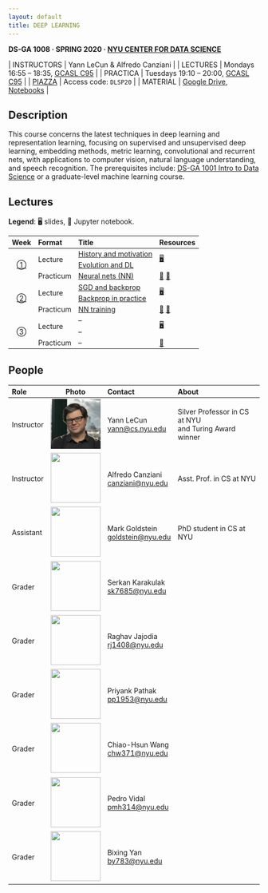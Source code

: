 ```yaml
---
layout: default
title: DEEP LEARNING
---
```


**DS-GA 1008 · SPRING 2020 · [NYU CENTER FOR DATA SCIENCE](http://cds.nyu.edu/)**

| INSTRUCTORS | Yann LeCun & Alfredo Canziani |
| LECTURES    | Mondays 16:55 – 18:35, [GCASL C95](http://library.nyu.edu/services/campus-media/classrooms/gcasl-c95/) |
| PRACTICA    | Tuesdays 19:10 – 20:00, [GCASL C95](http://library.nyu.edu/services/campus-media/classrooms/gcasl-c95/) |
| [PIAZZA](https://piazza.com/nyu/spring2020/dsga1008/home)      | Access code: `DLSP20` |
| MATERIAL    | [Google Drive](https://bitly.com/DLSP20), [Notebooks](https://github.com/Atcold/pytorch-Deep-Learning-Minicourse) |


## Description

This course concerns the latest techniques in deep learning and representation learning, focusing on supervised and unsupervised deep learning, embedding methods, metric learning, convolutional and recurrent nets, with applications to computer vision, natural language understanding, and speech recognition. The prerequisites include: [DS-GA 1001 Intro to Data Science](https://cds.nyu.edu/academics/ms-curriculum/) or a graduate-level machine learning course.


## Lectures

**Legend**: 🖥 slides, 📓 Jupyter notebook.

<table>
<!-- =============================== HEADER ================================ -->
  <thead>
    <tr>
      <th>Week</th>
      <th align="left">Format</th>
      <th align="left">Title</th>
      <th align="left">Resources</th>
    </tr>
  </thead>
  <tbody>
<!-- =============================== WEEK 1 ================================ -->
    <tr>
      <td rowspan=3 align="center"><a href="chapters/01">①</a></td>
      <td rowspan=2>Lecture</td>
      <td><a href="chapters/01-1">History and motivation</a></td>
      <td rowspan=2>
        <a href="https://drive.google.com/open?id=1Q7LtZyIS1f3TfeTGll3aDtWygh3GAfCb">🖥️</a>
      </td>
    </tr>
    <tr><td><a href="chapters/01-2">Evolution and DL</a></td></tr>
    <tr>
      <td rowspan=1>Practicum</td>
      <td><a href="chapters/01-3">Neural nets (NN)</a></td>
      <td>
        <a href="https://github.com/Atcold/pytorch-Deep-Learning-Minicourse/blob/master/01-tensor_tutorial.ipynb">📓</a>
        <a href="https://github.com/Atcold/pytorch-Deep-Learning-Minicourse/blob/master/02-space_stretching.ipynb">📓</a>
      </td>
    </tr>
<!-- =============================== WEEK 2 ================================ -->
    <tr>
      <td rowspan=3 align="center"><a href="chapters/02">②</a></td>
      <td rowspan=2>Lecture</td>
      <td><a href="chapters/02-1">SGD and backprop</a></td>
      <td rowspan=2>
        <a href="https://drive.google.com/open?id=1w2jV_BT2hWzfOKBR02x_rB4-dfVUI6SR">🖥️</a>
      </td>
    </tr>
    <tr><td><a href="chapters/02-2">Backprop in practice</a></td></tr>
    <tr>
      <td rowspan=1>Practicum</td>
      <td><a href="chapters/02-3">NN training</a></td>
      <td>
        <a href="https://github.com/Atcold/pytorch-Deep-Learning-Minicourse/blob/master/04-spiral_classification.ipynb">📓</a>
        <a href="https://github.com/Atcold/pytorch-Deep-Learning-Minicourse/blob/master/05-regression.ipynb">📓</a>
      </td>
    </tr>
<!-- =============================== WEEK 3 ================================ -->
    <tr>
      <td rowspan=3 align="center"><a href="chapters/03"></a>③</td>
      <td rowspan=2>Lecture</td>
      <td><a href="chapters/03-1"></a>–</td>
      <td rowspan=2>
        <a href="https://drive.google.com/open?id=18UFaOGNKKKO5TYnSxr2b8dryI-PgZQmC">🖥️</a>
      </td>
    </tr>
    <tr><td><a href="chapters/03-2"></a>–</td></tr>
    <tr>
      <td rowspan=1>Practicum</td>
      <td><a href="chapters/03-3"></a>–</td>
      <td>
        <a href="https://github.com/Atcold/pytorch-Deep-Learning-Minicourse/blob/master/06-convnet.ipynb">📓</a>
      </td>
    </tr>
  </tbody>
</table>


## People

| Role | Photo | Contact | About |
|:-----|:-----:|:--------|:------|
|Instructor|<img src="Yann.png" width="100" height="100">|Yann LeCun<br>yann@cs.nyu.edu|Silver Professor in CS at NYU<br>and Turing Award winner|
|Instructor|<img src="https://pbs.twimg.com/profile_images/1204441318207950855/qEPqQ01h_400x400.jpg" width="100" height="100">|Alfredo Canziani<br>canziani@nyu.edu|Asst. Prof. in CS at NYU|
|Assistant|<img src="https://pbs.twimg.com/profile_images/1186879808845860864/czRv3g1G_400x400.jpg" width="100" height="100">|Mark Goldstein<br>goldstein@nyu.edu|PhD student in CS at NYU|
|Grader|<img src="https://st3.depositphotos.com/13159112/17145/v/450/depositphotos_171453724-stock-illustration-default-avatar-profile-icon-grey.jpg" width="100" height="100">|Serkan Karakulak <br>sk7685@nyu.edu|
|Grader|<img src="https://st3.depositphotos.com/13159112/17145/v/450/depositphotos_171453724-stock-illustration-default-avatar-profile-icon-grey.jpg" width="100" height="100">|Raghav Jajodia <br>rj1408@nyu.edu|
|Grader|<img src="https://st3.depositphotos.com/13159112/17145/v/450/depositphotos_171453724-stock-illustration-default-avatar-profile-icon-grey.jpg" width="100" height="100">|Priyank Pathak <br>pp1953@nyu.edu|
|Grader|<img src="https://st3.depositphotos.com/13159112/17145/v/450/depositphotos_171453724-stock-illustration-default-avatar-profile-icon-grey.jpg" width="100" height="100">|Chiao-Hsun Wang <br>chw371@nyu.edu|
|Grader|<img src="https://st3.depositphotos.com/13159112/17145/v/450/depositphotos_171453724-stock-illustration-default-avatar-profile-icon-grey.jpg" width="100" height="100">|Pedro Vidal<br>pmh314@nyu.edu|
|Grader|<img src="https://st3.depositphotos.com/13159112/17145/v/450/depositphotos_171453724-stock-illustration-default-avatar-profile-icon-grey.jpg" width="100" height="100">|Bixing Yan <br>by783@nyu.edu|
